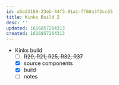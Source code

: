```yaml
---
id: a5e23189-23eb-44f3-91a1-ff60a3f2cc65
title: Kinks Build 2
desc: ''
updated: 1616857264313
created: 1616857264313
---
```


- Kinks build
    - [ ] ~~R20, R21, R25, R32, R37~~
    - [x] source components
    - [x] build
    - [ ] notes
